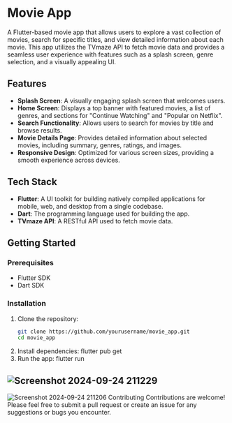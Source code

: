 # Movie App

A Flutter-based movie app that allows users to explore a vast collection of movies, search for specific titles, and view detailed information about each movie. This app utilizes the TVmaze API to fetch movie data and provides a seamless user experience with features such as a splash screen, genre selection, and a visually appealing UI.

## Features

- **Splash Screen**: A visually engaging splash screen that welcomes users.
- **Home Screen**: Displays a top banner with featured movies, a list of genres, and sections for "Continue Watching" and "Popular on Netflix".
- **Search Functionality**: Allows users to search for movies by title and browse results.
- **Movie Details Page**: Provides detailed information about selected movies, including summary, genres, ratings, and images.
- **Responsive Design**: Optimized for various screen sizes, providing a smooth experience across devices.

## Tech Stack

- **Flutter**: A UI toolkit for building natively compiled applications for mobile, web, and desktop from a single codebase.
- **Dart**: The programming language used for building the app.
- **TVmaze API**: A RESTful API used to fetch movie data.

## Getting Started

### Prerequisites

- Flutter SDK
- Dart SDK

### Installation

1. Clone the repository:
   ```bash
   git clone https://github.com/yourusername/movie_app.git
   cd movie_app
2. Install dependencies:
   flutter pub get
3. Run the app:
   flutter run  
## ![Screenshot 2024-09-24 211229](https://github.com/user-attachments/assets/e03d7109-d982-4717-9616-92def3b4145a)
![Screenshot 2024-09-24 211206](https://github.com/user-attachments/assets/9956569b-5621-4542-8d7c-08e2bfa7daf5)
Contributing
Contributions are welcome! Please feel free to submit a pull request or create an issue for any suggestions or bugs you encounter.
   
